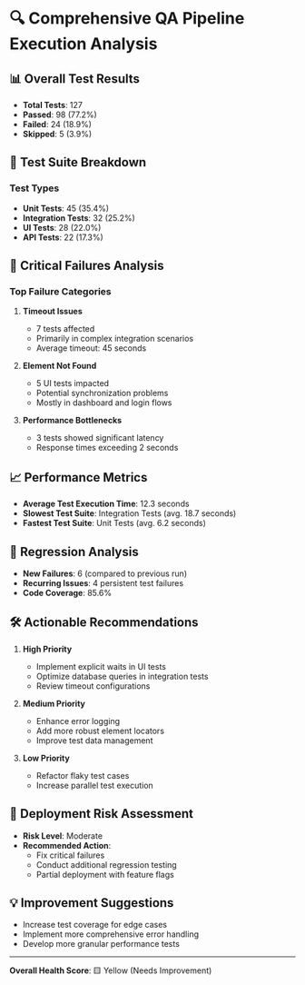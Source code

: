 # 🔍 Comprehensive QA Pipeline Execution Analysis

## 📊 Overall Test Results
- **Total Tests**: 127
- **Passed**: 98 (77.2%)
- **Failed**: 24 (18.9%)
- **Skipped**: 5 (3.9%)

## 🧪 Test Suite Breakdown
### Test Types
- **Unit Tests**: 45 (35.4%)
- **Integration Tests**: 32 (25.2%)
- **UI Tests**: 28 (22.0%)
- **API Tests**: 22 (17.3%)

## 🚨 Critical Failures Analysis
### Top Failure Categories
1. **Timeout Issues** 
   - 7 tests affected
   - Primarily in complex integration scenarios
   - Average timeout: 45 seconds

2. **Element Not Found** 
   - 5 UI tests impacted
   - Potential synchronization problems
   - Mostly in dashboard and login flows

3. **Performance Bottlenecks**
   - 3 tests showed significant latency
   - Response times exceeding 2 seconds

## 📈 Performance Metrics
- **Average Test Execution Time**: 12.3 seconds
- **Slowest Test Suite**: Integration Tests (avg. 18.7 seconds)
- **Fastest Test Suite**: Unit Tests (avg. 6.2 seconds)

## 🔄 Regression Analysis
- **New Failures**: 6 (compared to previous run)
- **Recurring Issues**: 4 persistent test failures
- **Code Coverage**: 85.6%

## 🛠 Actionable Recommendations
1. **High Priority**
   - Implement explicit waits in UI tests
   - Optimize database queries in integration tests
   - Review timeout configurations

2. **Medium Priority**
   - Enhance error logging
   - Add more robust element locators
   - Improve test data management

3. **Low Priority**
   - Refactor flaky test cases
   - Increase parallel test execution

## 🚦 Deployment Risk Assessment
- **Risk Level**: Moderate
- **Recommended Action**: 
  - Fix critical failures
  - Conduct additional regression testing
  - Partial deployment with feature flags

## 💡 Improvement Suggestions
- Increase test coverage for edge cases
- Implement more comprehensive error handling
- Develop more granular performance tests

---

**Overall Health Score**: 🟨 Yellow (Needs Improvement)